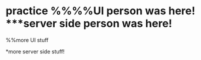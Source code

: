 # practice %%%%UI person was here!	***server side person was here!



%%more UI stuff



*more server side stuff!

